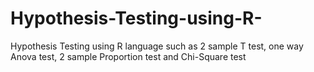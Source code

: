 # Hypothesis-Testing-using-R-
Hypothesis Testing using R language such as 2 sample T test, one way Anova test, 2 sample Proportion test and Chi-Square test
